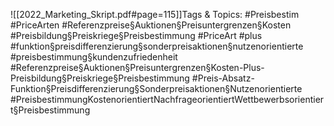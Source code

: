
![[2022_Marketing_Skript.pdf#page=115]]Tags & Topics:
   #Preisbestim
   #PriceArten
   #Referenzpreise§Auktionen§Preisuntergrenzen§Kosten
   #Preisbildung§Preiskriege§Preisbestimmung
   #PriceArt
   #plus
   #funktion§preisdifferenzierung§sonderpreisaktionen§nutzenorientierte
   #preisbestimmung§kundenzufriedenheit
   #Referenzpreise§Auktionen§Preisuntergrenzen§Kosten-Plus-Preisbildung§Preiskriege§Preisbestimmung
   #Preis-Absatz-Funktion§Preisdifferenzierung§Sonderpreisaktionen§Nutzenorientierte
   #PreisbestimmungKostenorientiertNachfrageorientiertWettbewerbsorientiert§Preisbestimmung